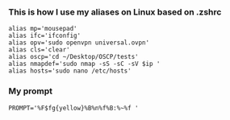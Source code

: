 ### This is how I use my aliases on Linux based on .zshrc

```
alias mp='mousepad'
alias ifc='ifconfig'
alias opv='sudo openvpn universal.ovpn'
alias cls='clear'
alias oscp='cd ~/Desktop/OSCP/tests'
alias nmapdef='sudo nmap -sS -sC -sV $ip '
alias hosts='sudo nano /etc/hosts'
```
### My prompt

```
PROMPT='%F$fg{yellow}%B%n%f%B:%~%f '
```
